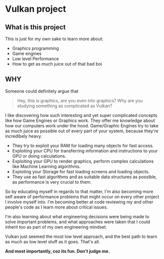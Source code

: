 # Vulkan project

## What is this project

This is just for my own sake to learn more about:

- Graphics programming
- Game engines
- Low level Performance
- How to get as much juice out of that bad boi

## WHY

Someone could definitely argue that

> Hey, this is graphics, are you even into graphics?
> Why are you studying something as complicated as Vulkan?

I like discovering how such interesting and yet super complicated concepts like how Game Engines or Graphics work.
They offer me knowledge about how our computers work under the hood.
Game/Graphic Engines try to take as much juice as possible out of every part of your system, because they're incredibely heavy.

- They try to exploit your RAM for loading many objects for fast access.
- Exploiting your CPU for transferring information and instructions to your GPU or doing calculations.
- Exploiting your GPU to render graphics, perform complex calculations like Machine Learning algorithms.
- Exploting your Storage for fast loading screens and loading objects.
- They use as fast algorithms and as suitable data structures as possible, as performance is very crucial to them.

So by educating myself in regards to that matter, I'm also becoming more self aware of performance problems that might occur on every other project I involve myself into.
I'm becoming better at code reviewing my and other people's code as I learn more about critical issues.

I'm also learning about what engineering decisions were being made to solve important problems, and what approaches were taken that I could inherit too as part of my own engineering mindset.

Vulkan just seemed the most low level approach, and the best path to learn as much as low level stuff as it goes. That's all.

**And most importantly, coz its fun. Don't judge me.**
